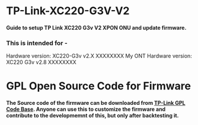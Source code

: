 # TP-Link-XC220-G3V-V2
#### Guide to setup TP Link XC220 G3v V2 XPON ONU and update firmware.
### This is intended for -
Hardware version: XC220-G3v v2.X XXXXXXXX
My ONT Hardware version: XC220 G3v v2.8 XXXXXXXX

# GPL Open Source Code for Firmware
#### The Source code of the firmware can be downloaded from [TP-Link GPL Code Base](https://www.tp-link.com/br/support/gpl-code/). Anyone can use this to customize the firmware and contribute to the developmemnt of this, but only after backtesting it.
